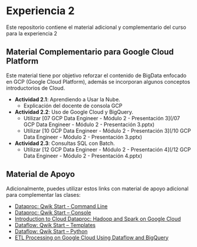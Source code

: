# Experiencia 2
Este repositorio contiene el material adicional y complementario del curso para la experiencia 2

## Material Complementario para Google Cloud Platform
Este material tiene por objetivo reforzar el contenido de BigData enfocado en GCP (Google Cloud Platform), además se incorporan algunos conceptos introductorios de Cloud.

* **Actividad 2.1**: Aprendiendo a Usar la Nube.
    * Explicación del docente de consola GCP 
* **Actividad 2.2**: Uso de Google Cloud y BigQuery.
    * Utilizar [07 GCP Data Engineer - Módulo 2 - Presentación 3](/07 GCP Data Engineer - Módulo 2 - Presentación 3.pptx)
    * Utilizar [10 GCP Data Engineer - Módulo 2 - Presentación 3](/10 GCP Data Engineer - Módulo 2 - Presentación 3.pptx)
* **Actividad 2.3**: Consultas SQL con Batch.
    * Utilizar [12 GCP Data Engineer - Módulo 2 - Presentación 4](/12 GCP Data Engineer - Módulo 2 - Presentación 4.pptx)


## Material de Apoyo
Adicionalmente, puedes utilizar estos links con material de apoyo adicional para complementar las clases:

* [Dataproc: Qwik Start - Command Line](https://www.qwiklabs.com/focuses/585?catalog_rank=%7B%22rank%22%3A2%2C%22num_filters%22%3A1%2C%22has_search%22%3Atrue%7D&parent=catalog&search_id=7681794)
* [Dataproc: Qwik Start – Console](https://www.qwiklabs.com/focuses/586?catalog_rank=%7B%22rank%22%3A1%2C%22num_filters%22%3A1%2C%22has_search%22%3Atrue%7D&parent=catalog&search_id=7681794)
* [Introduction to Cloud Dataproc: Hadoop and Spark on Google Cloud](https://www.qwiklabs.com/focuses/672?catalog_rank=%7B%22rank%22%3A6%2C%22num_filters%22%3A1%2C%22has_search%22%3Atrue%7D&parent=catalog&search_id=7681794)
* [Dataflow: Qwik Start – Templates](https://www.qwiklabs.com/focuses/1101?catalog_rank=%7B%22rank%22%3A1%2C%22num_filters%22%3A1%2C%22has_search%22%3Atrue%7D&parent=catalog&search_id=7702058)
* [Dataflow: Qwik Start – Python](https://www.qwiklabs.com/focuses/1100?catalog_rank=%7B%22rank%22%3A2%2C%22num_filters%22%3A1%2C%22has_search%22%3Atrue%7D&parent=catalog&search_id=7702058)
* [ETL Processing on Google Cloud Using Dataflow and BigQuery](https://www.qwiklabs.com/focuses/3460?catalog_rank=%7B%22rank%22%3A6%2C%22num_filters%22%3A1%2C%22has_search%22%3Atrue%7D&parent=catalog&search_id=7702058)


